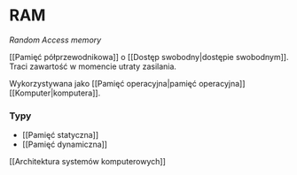 # RAM
*Random Access memory*

[[Pamięć półprzewodnikowa]] o [[Dostęp swobodny|dostępie swobodnym]].
Traci zawartość w momencie utraty zasilania.

Wykorzystywana jako [[Pamięć operacyjna|pamięć operacyjna]] [[Komputer|komputera]].

### Typy
- [[Pamięć statyczna]]
- [[Pamięć dynamiczna]]

[[Architektura systemów komputerowych]]